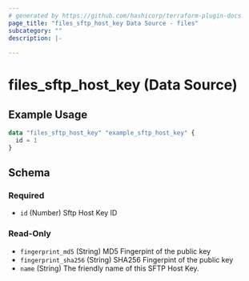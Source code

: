 ```yaml
---
# generated by https://github.com/hashicorp/terraform-plugin-docs
page_title: "files_sftp_host_key Data Source - files"
subcategory: ""
description: |-
  
---
```


# files_sftp_host_key (Data Source)



## Example Usage

```terraform
data "files_sftp_host_key" "example_sftp_host_key" {
  id = 1
}
```

<!-- schema generated by tfplugindocs -->
## Schema

### Required

- `id` (Number) Sftp Host Key ID

### Read-Only

- `fingerprint_md5` (String) MD5 Fingerpint of the public key
- `fingerprint_sha256` (String) SHA256 Fingerpint of the public key
- `name` (String) The friendly name of this SFTP Host Key.

